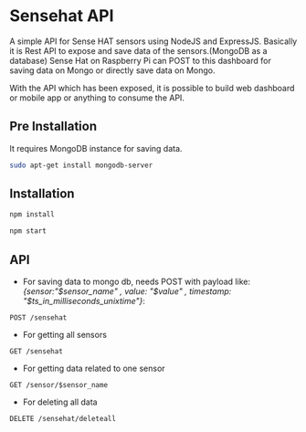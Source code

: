 # Sensehat API

A simple API for Sense HAT sensors using NodeJS and ExpressJS. Basically it is Rest API to expose and save data of the sensors.(MongoDB as a database)
Sense Hat on Raspberry Pi can POST to this dashboard for saving data on Mongo or directly save data on Mongo.

With the API which has been exposed, it is possible to build web dashboard or mobile app or anything to consume the API.

## Pre Installation

It requires MongoDB instance for saving data.

```bash
sudo apt-get install mongodb-server
```

## Installation

```bash
npm install
```

```bash
npm start
```

## API

- For saving data to mongo db, needs POST with payload like: *{sensor:"$sensor_name" , value: "$value" , timestamp: "$ts_in_milliseconds_unixtime"}*:
```
POST /sensehat
```

- For getting all sensors
```
GET /sensehat
```

- For getting data related to one sensor
```
GET /sensor/$sensor_name
```

- For deleting all data
```
DELETE /sensehat/deleteall
```